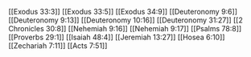 [[Exodus 33:3]]
[[Exodus 33:5]]
[[Exodus 34:9]]
[[Deuteronomy 9:6]]
[[Deuteronomy 9:13]]
[[Deuteronomy 10:16]]
[[Deuteronomy 31:27]]
[[2 Chronicles 30:8]]
[[Nehemiah 9:16]]
[[Nehemiah 9:17]]
[[Psalms 78:8]]
[[Proverbs 29:1]]
[[Isaiah 48:4]]
[[Jeremiah 13:27]]
[[Hosea 6:10]]
[[Zechariah 7:11]]
[[Acts 7:51]]
